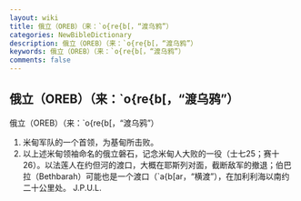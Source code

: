 ```yaml
---
layout: wiki
title: 俄立（OREB）（来：`o{re{b[，“渡乌鸦”）
categories: NewBibleDictionary
description: 俄立（OREB）（来：`o{re{b[，“渡乌鸦”）
keywords: 俄立（OREB）（来：`o{re{b[，“渡乌鸦”）
comments: false
---
```


## 俄立（OREB）（来：`o{re{b[，“渡乌鸦”）



俄立（OREB）（来：`o{re{b[，“渡乌鸦”）
1. 米甸军队的一个首领，为基甸所击败。
2. 以上述米甸领袖命名的俄立磐石，记念米甸人大败的一役（士七25；赛十26）。以法莲人在约但河的渡口，大概在耶斯列对面，截断敌军的撤退；伯巴拉（Bethbarah）可能也是一个渡口（`a{b[ar，“横渡”），在加利利海以南约二十公里处。
J.P.U.L.




